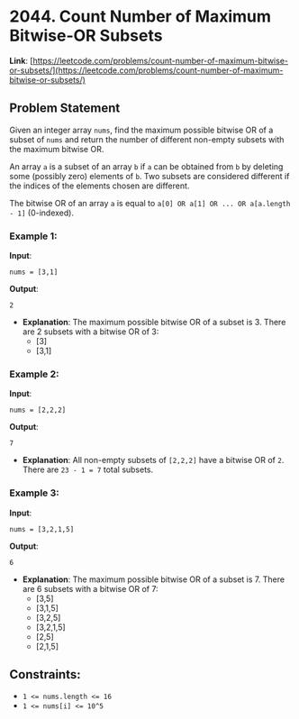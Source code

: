 # 2044. Count Number of Maximum Bitwise-OR Subsets

**Link**: [https://leetcode.com/problems/count-number-of-maximum-bitwise-or-subsets/](https://leetcode.com/problems/count-number-of-maximum-bitwise-or-subsets/)

## Problem Statement

Given an integer array `nums`, find the maximum possible bitwise OR of a subset of `nums` and return the number of different non-empty subsets with the maximum bitwise OR.

An array `a` is a subset of an array `b` if `a` can be obtained from `b` by deleting some (possibly zero) elements of `b`. Two subsets are considered different if the indices of the elements chosen are different.

The bitwise OR of an array `a` is equal to `a[0] OR a[1] OR ... OR a[a.length - 1]` (0-indexed).

### Example 1:

**Input**: 
```
nums = [3,1]
```

**Output**: 
```
2
```
  * **Explanation**: The maximum possible bitwise OR of a subset is 3. There are 2 subsets with a bitwise OR of 3:
    - [3]
    - [3,1]

### Example 2:

**Input**: 
```
nums = [2,2,2]
```

**Output**: 
```
7
```
  * **Explanation**: All non-empty subsets of `[2,2,2]` have a bitwise OR of `2`. There are `23 - 1 = 7` total subsets.

### Example 3:

**Input**: 
```
nums = [3,2,1,5]
```

**Output**: 
```
6
```
  * **Explanation**: The maximum possible bitwise OR of a subset is 7. There are 6 subsets with a bitwise OR of 7:
    - [3,5]
    - [3,1,5]
    - [3,2,5]
    - [3,2,1,5]
    - [2,5]
    - [2,1,5]

## Constraints:

- `1 <= nums.length <= 16`
- `1 <= nums[i] <= 10^5`
